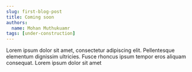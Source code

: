 ```yaml
---
slug: first-blog-post
title: Coming soon
authors:
  name: Mohan Muthukuamr
tags: [under-construction]
---
```


Lorem ipsum dolor sit amet, consectetur adipiscing elit. Pellentesque elementum dignissim ultricies. Fusce rhoncus ipsum tempor eros aliquam consequat. Lorem ipsum dolor sit amet
